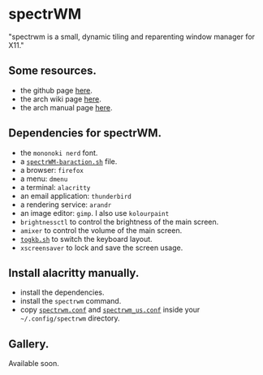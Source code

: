 # spectrWM

"spectrwm is a small, dynamic tiling and reparenting window manager for X11."


## Some resources.
- the github page [here](https://github.com/conformal/spectrwm).
- the arch wiki page [here](https://wiki.archlinux.org/title/spectrwm).
- the arch manual page [here](https://man.archlinux.org/man/spectrwm.1).

## Dependencies for spectrWM.
- the `mononoki nerd` font.
- a [`spectrWM-baraction.sh`] file.
- a browser: `firefox`
- a menu: `dmenu`
- a terminal: `alacritty`
- an email application: `thunderbird`
- a rendering service: `arandr`
- an image editor: `gimp`. I also use `kolourpaint`
- `brightnessctl` to control the brightness of the main screen.
- `amixer` to control the volume of the main screen.
- [`togkb.sh`] to switch the keyboard layout.
- `xscreensaver` to lock and save the screen usage.

## Install alacritty manually.
- install the dependencies.
- install the `spectrwm` command.
- copy [`spectrwm.conf`] and [`spectrwm_us.conf`] inside your `~/.config/spectrwm` directory.

## Gallery.
Available soon.

[`spectrWM-baraction.sh`]: ../../scripts/spectrWM-baraction.sh
[`togkb.sh`]:              ../../scripts/togkb.sh
[`spectrwm.conf`]:         spectrwm.conf
[`spectrwm_us.conf`]:      spectrwm_us.conf
